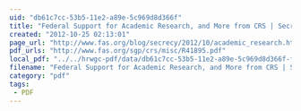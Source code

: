 ```yaml
---
uid: "db61c7cc-53b5-11e2-a89e-5c969d8d366f"
title: "Federal Support for Academic Research, and More from CRS | Secrecy News"
created: "2012-10-25 02:13:01"
page_url: "http://www.fas.org/blog/secrecy/2012/10/academic_research.html"
pdf_urls: "http://www.fas.org/sgp/crs/misc/R41895.pdf"
local_pdf: "../../hrwgc-pdf/data/db61c7cc-53b5-11e2-a89e-5c969d8d366f-federal-support-for-academic-research-and-more-from-crs-secrecy-news.pdf"
filename: "Federal Support for Academic Research, and More from CRS | Secrecy News.html"
category: "pdf"
tags: 
 - PDF
---
```

